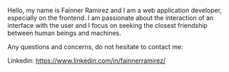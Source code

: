Hello, my name is Fainner Ramirez and I am a web application developer, 
especially on the frontend. I am passionate about the interaction of an interface 
with the user and I focus on seeking the closest friendship between human beings and machines.

Any questions and concerns, do not hesitate to contact me:

Linkedin: https://www.linkedin.com/in/fainnerramirez/

